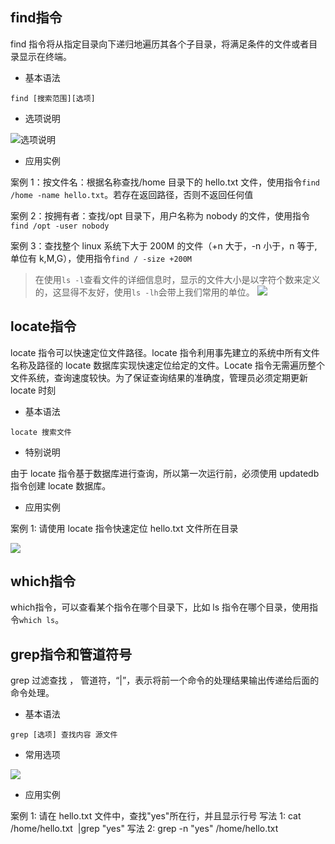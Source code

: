 ## find指令
find 指令将从指定目录向下递归地遍历其各个子目录，将满足条件的文件或者目录显示在终端。

* 基本语法

``find [搜索范围][选项]``
* 选项说明

![选项说明](https://files.mdnice.com/user/25190/90014b04-f48b-4079-9284-c29097e0470b.png)

* 应用实例

案例 1：按文件名：根据名称查找/home 目录下的 hello.txt 文件，使用指令``find /home -name hello.txt``。若存在返回路径，否则不返回任何值

案例 2：按拥有者：查找/opt 目录下，用户名称为 nobody 的文件，使用指令 ``find /opt -user nobody``

案例 3：查找整个 linux 系统下大于 200M 的文件（+n 大于，-n 小于，n 等于, 单位有 k,M,G），使用指令``find / -size +200M``

> 在使用``ls -l``查看文件的详细信息时，显示的文件大小是以字符个数来定义的，这显得不友好，使用``ls -lh``会带上我们常用的单位。
![](https://files.mdnice.com/user/25190/250acf07-0fb2-460b-a840-d6deddaf75b2.png)

## locate指令

locate 指令可以快速定位文件路径。locate 指令利用事先建立的系统中所有文件名称及路径的 locate 数据库实现快速定位给定的文件。Locate 指令无需遍历整个文件系统，查询速度较快。为了保证查询结果的准确度，管理员必须定期更新 locate 时刻

* 基本语法

``locate 搜索文件``

* 特别说明

由于 locate 指令基于数据库进行查询，所以第一次运行前，必须使用 updatedb 指令创建 locate 数据库。

* 应用实例

案例 1: 请使用 locate 指令快速定位 hello.txt 文件所在目录

![](https://files.mdnice.com/user/25190/3a611b3c-c0cc-42d8-9355-0198130ac76d.png)

## which指令
which指令，可以查看某个指令在哪个目录下，比如 ls 指令在哪个目录，使用指令``which ls``。

## grep指令和管道符号
grep 过滤查找 ， 管道符，“|”，表示将前一个命令的处理结果输出传递给后面的命令处理。
* 基本语法

``grep [选项] 查找内容 源文件``

* 常用选项

![](https://files.mdnice.com/user/25190/b7771950-ff97-4901-a86d-41dcf9ff0cf9.png)
* 应用实例

案例 1: 请在 hello.txt 文件中，查找"yes"所在行，并且显示行号
写法 1: cat /home/hello.txt  |grep "yes"
写法 2: grep -n "yes" /home/hello.txt
